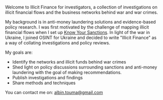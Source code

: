 Welcome to Illicit Finance for investigators, a collection of investigations on illicit financial flows and the business networks behind war and war crimes.

My background is in anti-money laundering solutions and evidence-based policy research. I was first motivated by the challenge of mapping illicit financial flows when I set up [Know Your Sanctions](https:/knowyoursanctions.com). In light of the war in Ukraine, I joined OSINT for Ukraine and decided to write "Illicit Finance" as a way of collating investigations and policy reviews. 

My goals are:

- Identify the networks and illicit funds behind war crimes
- Shed light on policy discussions surrounding sanctions and anti-money laundering with the goal of making recommendations.
- Publish investigations and findings
- Share methods and techniques
  
You can contact me on: albin.touma@gmail.com
